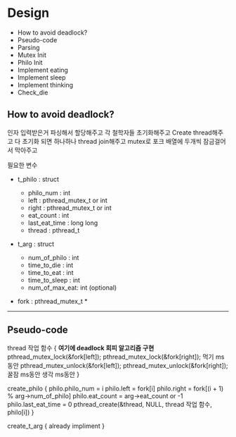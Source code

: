 # Design
- How to avoid deadlock?
- Pseudo-code
- Parsing
- Mutex Init
- Philo Init
- Implement eating
- Implement sleep
- Implement thinking
- Check_die

## How to avoid deadlock?


인자 입력받은거 파싱해서 할당해주고
각 철학자들 초기화해주고
Create thread해주고
다 초기화 되면 하나하나 thread join해주고
mutex로 포크 배열에 두개씩 잠금걸어서 막아주고


필요한 변수

- t\_philo	:	struct
	- philo\_num	:	int
	- left		:	pthread\_mutex\_t or int
	- right		:	pthread\_mutex\_t or int
	- eat\_count	:	int
	- last\_eat\_time	:	long long
	- thread	:	pthread\_t

- t\_arg	:	struct
	- num\_of\_philo	:	int
	- time\_to\_die	:	int
	- time\_to\_eat	:	int
	- time\_to\_sleep	:	int
	- num\_of\_max\_eat:	int	(optional)

- fork	:	pthread\_mutex\_t \*

---
## Pseudo-code

thread 작업 함수
{
	**여기에 deadlock 회피 알고리즘 구현**
	pthread_mutex_lock(&fork[left]);
	pthread_mutex_lock(&fork[right]);
	먹기 ms동안
	pthread_mutex_unlock(&fork[left]);
	pthread_mutex_unlock(&fork[right]);
	꿀잠 ms동안
	생각 ms동안
}

create\_philo
{
	philo.philo_num = i
	philo.left = fork[i]
	philo.right = fork[(i + 1) % arg->num_of_philo]
	philo.eat_count = arg->eat_count or -1
	philo.last_eat_time = 0
	pthread_create(&thread, NULL, thread 작업 함수, philo[i])
}

create\_t\_arg
{
	already impliment
}

